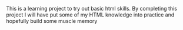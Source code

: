 This is a learning project to try out basic html skills. 
By completing this project I will have put some of my HTML knowledge into practice and hopefully build some muscle memory